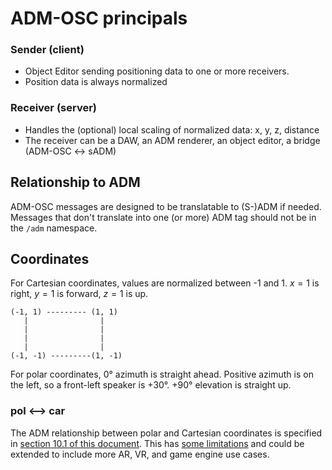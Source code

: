 # ADM-OSC principals

### Sender (client)

- Object Editor sending positioning data to one or more receivers.
- Position data is always normalized

### Receiver (server)

- Handles the (optional) local scaling of normalized data: x, y, z, distance
- The receiver can be a DAW, an ADM renderer, an object editor, a bridge (ADM-OSC <-> sADM)

## Relationship to ADM

ADM-OSC messages are designed to be translatable to (S-)ADM if needed. Messages that don't translate into one (or more) ADM tag should not be in the `/adm` namespace.

## Coordinates

For Cartesian coordinates, values are normalized between -1 and 1. $x = 1$ is right, $y = 1$ is forward, $z = 1$ is up.

    (-1, 1) --------- (1, 1)  
       |                |  
       |                |  
       |                |  
       |                |  
    (-1, -1) ---------(1, -1)  

For polar coordinates, 0&deg; azimuth is straight ahead. Positive azimuth is on the left, so a front-left speaker is +30&deg;. +90&deg; elevation is straight up.

### pol <--> car

The ADM relationship between polar and Cartesian coordinates is specified in [section 10.1 of this document](https://www.itu.int/dms_pubrec/itu-r/rec/bs/R-REC-BS.2127-0-201906-I!!PDF-E.pdf). This has [some limitations](https://github.com/immersive-audio-live/ADM-OSC/issues/25) and could be extended to include more AR, VR, and game engine use cases.
